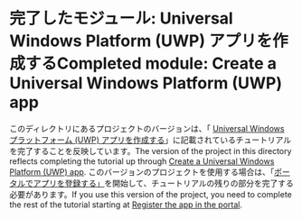 # <a name="completed-module-create-a-universal-windows-platform-uwp-app"></a><span data-ttu-id="bbe7d-101">完了したモジュール: Universal Windows Platform (UWP) アプリを作成する</span><span class="sxs-lookup"><span data-stu-id="bbe7d-101">Completed module: Create a Universal Windows Platform (UWP) app</span></span>

<span data-ttu-id="bbe7d-102">このディレクトリにあるプロジェクトのバージョンは、「 [Universal Windows プラットフォーム (UWP) アプリを作成する](https://docs.microsoft.com/graph/training/uwp-tutorial?tutorial-step=1)」に記載されているチュートリアルを完了することを反映しています。</span><span class="sxs-lookup"><span data-stu-id="bbe7d-102">The version of the project in this directory reflects completing the tutorial up through [Create a Universal Windows Platform (UWP) app](https://docs.microsoft.com/graph/training/uwp-tutorial?tutorial-step=1).</span></span> <span data-ttu-id="bbe7d-103">このバージョンのプロジェクトを使用する場合は、「[ポータルでアプリを登録する」](https://docs.microsoft.com/graph/training/uwp-tutorial?tutorial-step=2)を開始して、チュートリアルの残りの部分を完了する必要があります。</span><span class="sxs-lookup"><span data-stu-id="bbe7d-103">If you use this version of the project, you need to complete the rest of the tutorial starting at [Register the app in the portal](https://docs.microsoft.com/graph/training/uwp-tutorial?tutorial-step=2).</span></span>